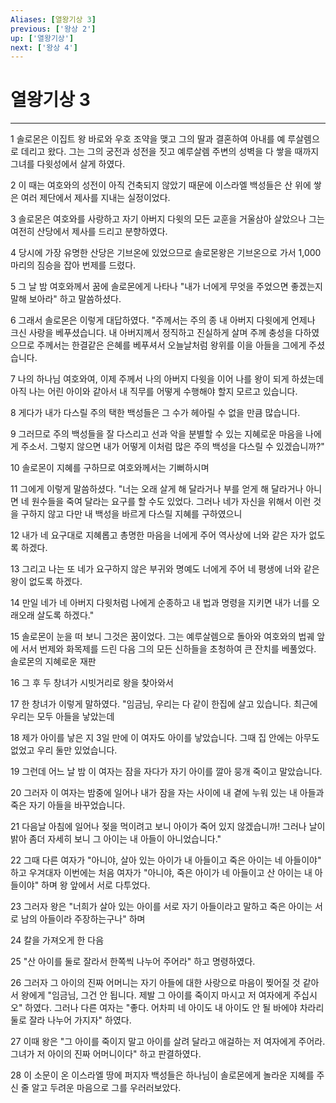 ```yaml
---
Aliases: [열왕기상 3]
previous: ['왕상 2']
up: ['열왕기상']
next: ['왕상 4']
---
```

# 열왕기상 3

***


1 솔로몬은 이집트 왕 바로와 우호 조약을 맺고 그의 딸과 결혼하여 아내를 예 루살렘으로 데리고 왔다. 그는 그의 궁전과 성전을 짓고 예루살렘 주변의 성벽을 다 쌓을 때까지 그녀를 다윗성에서 살게 하였다. 

2 이 때는 여호와의 성전이 아직 건축되지 않았기 때문에 이스라엘 백성들은 산 위에 쌓은 여러 제단에서 제사를 지내는 실정이었다. 

3 솔로몬은 여호와를 사랑하고 자기 아버지 다윗의 모든 교훈을 거울삼아 살았으나 그는 여전히 산당에서 제사를 드리고 분향하였다. 

4 당시에 가장 유명한 산당은 기브온에 있었으므로 솔로몬왕은 기브온으로 가서 1,000마리의 짐승을 잡아 번제를 드렸다. 

5 그 날 밤 여호와께서 꿈에 솔로몬에게 나타나 "내가 너에게 무엇을 주었으면 좋겠는지 말해 보아라" 하고 말씀하셨다. 

6 그래서 솔로몬은 이렇게 대답하였다. "주께서는 주의 종 내 아버지 다윗에게 언제나 크신 사랑을 베푸셨습니다. 내 아버지께서 정직하고 진실하게 살며 주께 충성을 다하였으므로 주께서는 한결같은 은혜를 베푸셔서 오늘날처럼 왕위를 이을 아들을 그에게 주셨습니다. 

7 나의 하나님 여호와여, 이제 주께서 나의 아버지 다윗을 이어 나를 왕이 되게 하셨는데 아직 나는 어린 아이와 같아서 내 직무를 어떻게 수행해야 할지 모르고 있습니다. 

8 게다가 내가 다스릴 주의 택한 백성들은 그 수가 헤아릴 수 없을 만큼 많습니다. 

9 그러므로 주의 백성들을 잘 다스리고 선과 악을 분별할 수 있는 지혜로운 마음을 나에게 주소서. 그렇지 않으면 내가 어떻게 이처럼 많은 주의 백성을 다스릴 수 있겠습니까?" 

10 솔로몬이 지혜를 구하므로 여호와께서는 기뻐하시며 

11 그에게 이렇게 말씀하셨다. "너는 오래 살게 해 달라거나 부를 얻게 해 달라거나 아니면 네 원수들을 죽여 달라는 요구를 할 수도 있었다. 그러나 네가 자신을 위해서 이런 것을 구하지 않고 다만 내 백성을 바르게 다스릴 지혜를 구하였으니 

12 내가 네 요구대로 지혜롭고 총명한 마음을 너에게 주어 역사상에 너와 같은 자가 없도록 하겠다. 

13 그리고 나는 또 네가 요구하지 않은 부귀와 명예도 너에게 주어 네 평생에 너와 같은 왕이 없도록 하겠다. 

14 만일 네가 네 아버지 다윗처럼 나에게 순종하고 내 법과 명령을 지키면 내가 너를 오래오래 살도록 하겠다." 

15 솔로몬이 눈을 떠 보니 그것은 꿈이었다. 그는 예루살렘으로 돌아와 여호와의 법궤 앞에 서서 번제와 화목제를 드린 다음 그의 모든 신하들을 초청하여 큰 잔치를 베풀었다. 솔로몬의 지혜로운 재판 

16 그 후 두 창녀가 시빗거리로 왕을 찾아와서 

17 한 창녀가 이렇게 말하였다. "임금님, 우리는 다 같이 한집에 살고 있습니다. 최근에 우리는 모두 아들을 낳았는데 

18 제가 아이를 낳은 지 3일 만에 이 여자도 아이를 낳았습니다. 그때 집 안에는 아무도 없었고 우리 둘만 있었습니다. 

19 그런데 어느 날 밤 이 여자는 잠을 자다가 자기 아이를 깔아 뭉개 죽이고 말았습니다. 

20 그러자 이 여자는 밤중에 일어나 내가 잠을 자는 사이에 내 곁에 누워 있는 내 아들과 죽은 자기 아들을 바꾸었습니다. 

21 다음날 아침에 일어나 젖을 먹이려고 보니 아이가 죽어 있지 않겠습니까! 그러나 날이 밝아 좀더 자세히 보니 그 아이는 내 아들이 아니었습니다." 

22 그때 다른 여자가 "아니야, 살아 있는 아이가 내 아들이고 죽은 아이는 네 아들이야" 하고 우겨대자 이번에는 처음 여자가 "아니야, 죽은 아이가 네 아들이고 산 아이는 내 아들이야" 하며 왕 앞에서 서로 다투었다. 

23 그러자 왕은 "너희가 살아 있는 아이를 서로 자기 아들이라고 말하고 죽은 아이는 서로 남의 아들이라 주장하는구나" 하며 

24 칼을 가져오게 한 다음 

25 "산 아이를 둘로 잘라서 한쪽씩 나누어 주어라" 하고 명령하였다. 

26 그러자 그 아이의 진짜 어머니는 자기 아들에 대한 사랑으로 마음이 찢어질 것 같아서 왕에게 "임금님, 그건 안 됩니다. 제발 그 아이를 죽이지 마시고 저 여자에게 주십시오" 하였다. 그러나 다른 여자는 "좋다. 어차피 네 아이도 내 아이도 안 될 바에야 차라리 둘로 잘라 나누어 가지자" 하였다. 

27 이때 왕은 "그 아이를 죽이지 말고 아이를 살려 달라고 애걸하는 저 여자에게 주어라. 그녀가 저 아이의 진짜 어머니이다" 하고 판결하였다. 

28 이 소문이 온 이스라엘 땅에 퍼지자 백성들은 하나님이 솔로몬에게 놀라운 지혜를 주신 줄 알고 두려운 마음으로 그를 우러러보았다.
